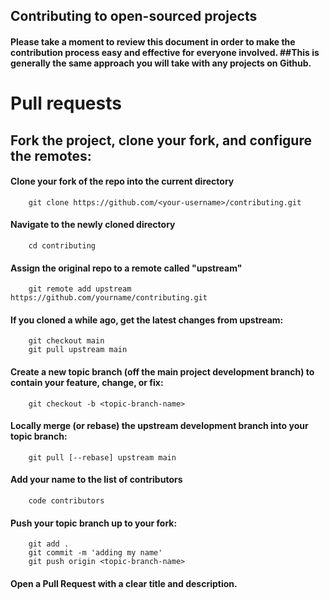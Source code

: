 ## Contributing to open-sourced projects
#### Please take a moment to review this document in order to make the contribution process easy and effective for everyone involved. ##This is generally the same approach you will take with any projects on Github.

# Pull requests
## Fork the project, clone your fork, and configure the remotes:

#### Clone your fork of the repo into the current directory
        git clone https://github.com/<your-username>/contributing.git
#### Navigate to the newly cloned directory
        cd contributing
#### Assign the original repo to a remote called "upstream"

        git remote add upstream https://github.com/yourname/contributing.git

#### If you cloned a while ago, get the latest changes from upstream:
        git checkout main
        git pull upstream main
#### Create a new topic branch (off the main project development branch) to contain your feature, change, or fix:
        git checkout -b <topic-branch-name>
#### Locally merge (or rebase) the upstream development branch into your topic branch:
        git pull [--rebase] upstream main
#### Add your name to the list of contributors
        code contributors
#### Push your topic branch up to your fork:
        git add .
        git commit -m 'adding my name'
        git push origin <topic-branch-name>
#### Open a Pull Request with a clear title and description.